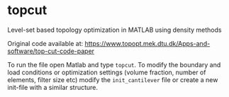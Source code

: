 # topcut
Level-set based topology optimization in MATLAB using density methods

Original code available at: https://www.topopt.mek.dtu.dk/Apps-and-software/top-cut-code-paper

To run the file open Matlab and type `topcut`. To modify the boundary and load conditions or optimization settings (volume fraction, number of elements, filter size etc) modify the `init_cantilever` file or create a new init-file with a similar structure.
